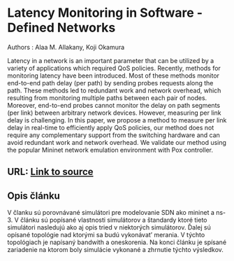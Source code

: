 # Latency Monitoring in Software - Defined Networks

Authors : Alaa M. Allakany, Koji Okamura

Latency in a network is an important parameter that can be utilized by a variety of applications which required QoS policies. Recently, methods for monitoring latency have been introduced. Most of these methods monitor end-to-end path delay (per path) by sending probes requests along the path. These methods led to redundant work and network overhead, which resulting from monitoring multiple paths between each pair of nodes. Moreover, end-to-end probes cannot monitor the delay on path segments (per link) between arbitrary network devices. However, measuring per link delay is challenging. In this paper, we propose a method to measure per link delay in real-time to efficiently apply QoS policies, our method does not require any complementary support from the switching hardware and can avoid redundant work and network overhead. We validate our method using the popular Mininet network emulation environment with Pox controller.

## URL: [Link to source][url]

## Opis článku
V članku sú porovnávané simulátori pre modelovanie SDN ako mininet a
ns-3. V článku sú popı́sané vlastnosti simulátorov a štandardy ktoré tieto
simulátori nasledujú ako aj opis tried v niektorých simulátorov.
Ďalej sú opı́sané topológie nad ktorými sa budú vykonávat’ merania. V
týchto topológiach je napı́saný bandwith a oneskorenia.
Na konci článku je spı́sané zariadenie na ktorom boly simulácie vykonané
a zhrnutie týchto výsledkov.

[url]: <http://daringfireball.net/projects/markdown/>
